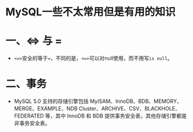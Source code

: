 MySQL一些不太常用但是有用的知识
================================

# 一、<=> 与 =
* `<=>`安全的等于`=`，不同的是，`<=>`可以对null使用，而不用写`is null`。

# 二、事务
* MySQL 5.0 支持的存储引擎包括 MyISAM、InnoDB、BDB、MEMORY、MERGE、EXAMPLE、NDB Cluster、ARCHIVE、CSV、BLACKHOLE、FEDERATED 等，其中 InnoDB 和 BDB 提供事务安全表，其他存储引擎都是非事务安全表。


